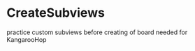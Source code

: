 CreateSubviews
==============

practice custom subviews before creating of board needed for KangarooHop
